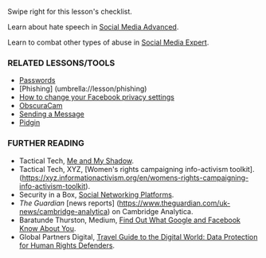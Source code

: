 [Title]: # (What now?)
[Order]: # (10)

Swipe right for this lesson's checklist.

Learn about hate speech in [Social Media Advanced](umbrella://lesson/social-media/1).

Learn to combat other types of abuse in [Social Media Expert](umbrella://lesson/social-media/2).

### RELATED LESSONS/TOOLS

*   [Passwords](umbrella://lesson/passwords)
*	[Phishing] (umbrella://lesson/phishing)
*   [How to change your Facebook privacy settings](umbrella://lesson/facebook)
*   [ObscuraCam](umbrella://lesson/obscuracam)
*   [Sending a Message](umbrella://lesson/sending-a-message)
*   [Pidgin](umbrella://lesson/pidgin)

### FURTHER READING

*	Tactical Tech, [Me and My Shadow](https://myshadow.org/).
*	Tactical Tech, XYZ, [Women's rights campaigning info-activism toolkit].(https://xyz.informationactivism.org/en/womens-rights-campaigning-info-activism-toolkit).
*   Security in a Box, [Social Networking Platforms](https://securityinabox.org/en/guide/social-networking/web/).
* *The Guardian* [news reports] (https://www.theguardian.com/uk-news/cambridge-analytica) on Cambridge Analytica.
*	Baratunde Thurston, Medium, [Find Out What Google and Facebook Know About You](https://medium.com/s/trustissues/find-out-what-google-and-facebook-know-about-you-31d0fa6d7b61).
*	Global Partners Digital, [Travel Guide to the Digital World: Data Protection for Human Rights Defenders](https://www.gp-digital.org/wp-content/uploads/2018/07/travelguidetodataprotection.pdf).
